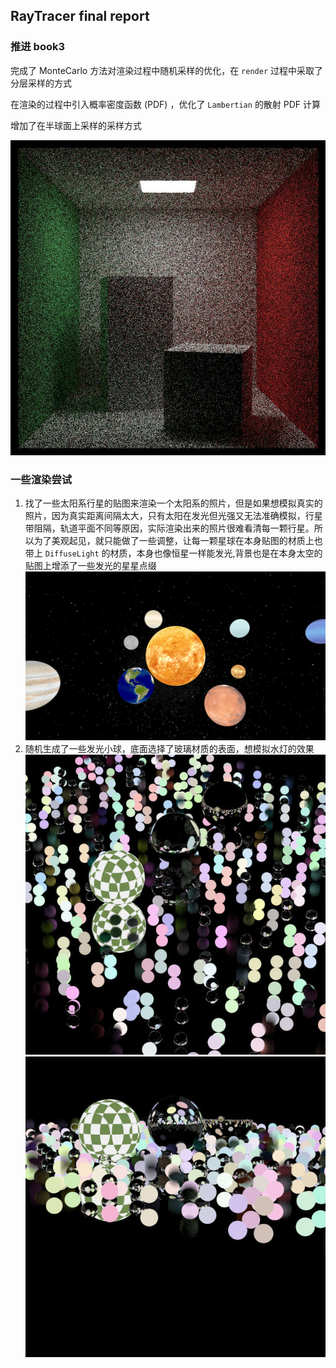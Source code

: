 ## RayTracer final report

### 推进 book3

 完成了 MonteCarlo 方法对渲染过程中随机采样的优化，在 `render` 过程中采取了分层采样的方式

 在渲染的过程中引入概率密度函数 (PDF) ，优化了 `Lambertian` 的散射 PDF 计算

 增加了在半球面上采样的采样方式

 ![](../RayTracer/output/book3/cornell_box_update.jpg)

 ### 一些渲染尝试

 1. 找了一些太阳系行星的贴图来渲染一个太阳系的照片，但是如果想模拟真实的照片，因为真实距离间隔太大，只有太阳在发光但光强又无法准确模拟，行星带阻隔，轨道平面不同等原因，实际渲染出来的照片很难看清每一颗行星。所以为了美观起见，就只能做了一些调整，让每一颗星球在本身贴图的材质上也带上 `DiffuseLight` 的材质，本身也像恒星一样能发光,背景也是在本身太空的贴图上增添了一些发光的星星点缀
![](../RayTracer/output/solar_system.jpg)
 1. 随机生成了一些发光小球，底面选择了玻璃材质的表面，想模拟水灯的效果
![](../RayTracer/output/random_scene_up.jpg)
![](../RayTracer/output/random_scene.jpg)

